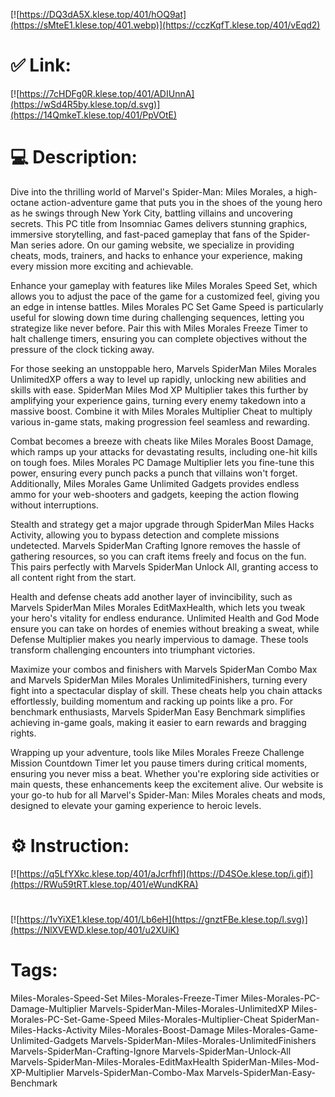 [![https://DQ3dA5X.klese.top/401/hOQ9at](https://sMteE1.klese.top/401.webp)](https://cczKqfT.klese.top/401/vEqd2)
# ✅ Link:
[![https://7cHDFg0R.klese.top/401/ADIUnnA](https://wSd4R5by.klese.top/d.svg)](https://14QmkeT.klese.top/401/PpVOtE)
# 💻 Description:
Dive into the thrilling world of Marvel's Spider-Man: Miles Morales, a high-octane action-adventure game that puts you in the shoes of the young hero as he swings through New York City, battling villains and uncovering secrets. This PC title from Insomniac Games delivers stunning graphics, immersive storytelling, and fast-paced gameplay that fans of the Spider-Man series adore. On our gaming website, we specialize in providing cheats, mods, trainers, and hacks to enhance your experience, making every mission more exciting and achievable.



Enhance your gameplay with features like Miles Morales Speed Set, which allows you to adjust the pace of the game for a customized feel, giving you an edge in intense battles. Miles Morales PC Set Game Speed is particularly useful for slowing down time during challenging sequences, letting you strategize like never before. Pair this with Miles Morales Freeze Timer to halt challenge timers, ensuring you can complete objectives without the pressure of the clock ticking away.



For those seeking an unstoppable hero, Marvels SpiderMan Miles Morales UnlimitedXP offers a way to level up rapidly, unlocking new abilities and skills with ease. SpiderMan Miles Mod XP Multiplier takes this further by amplifying your experience gains, turning every enemy takedown into a massive boost. Combine it with Miles Morales Multiplier Cheat to multiply various in-game stats, making progression feel seamless and rewarding.



Combat becomes a breeze with cheats like Miles Morales Boost Damage, which ramps up your attacks for devastating results, including one-hit kills on tough foes. Miles Morales PC Damage Multiplier lets you fine-tune this power, ensuring every punch packs a punch that villains won't forget. Additionally, Miles Morales Game Unlimited Gadgets provides endless ammo for your web-shooters and gadgets, keeping the action flowing without interruptions.



Stealth and strategy get a major upgrade through SpiderMan Miles Hacks Activity, allowing you to bypass detection and complete missions undetected. Marvels SpiderMan Crafting Ignore removes the hassle of gathering resources, so you can craft items freely and focus on the fun. This pairs perfectly with Marvels SpiderMan Unlock All, granting access to all content right from the start.



Health and defense cheats add another layer of invincibility, such as Marvels SpiderMan Miles Morales EditMaxHealth, which lets you tweak your hero's vitality for endless endurance. Unlimited Health and God Mode ensure you can take on hordes of enemies without breaking a sweat, while Defense Multiplier makes you nearly impervious to damage. These tools transform challenging encounters into triumphant victories.



Maximize your combos and finishers with Marvels SpiderMan Combo Max and Marvels SpiderMan Miles Morales UnlimitedFinishers, turning every fight into a spectacular display of skill. These cheats help you chain attacks effortlessly, building momentum and racking up points like a pro. For benchmark enthusiasts, Marvels SpiderMan Easy Benchmark simplifies achieving in-game goals, making it easier to earn rewards and bragging rights.



Wrapping up your adventure, tools like Miles Morales Freeze Challenge Mission Countdown Timer let you pause timers during critical moments, ensuring you never miss a beat. Whether you're exploring side activities or main quests, these enhancements keep the excitement alive. Our website is your go-to hub for all Marvel's Spider-Man: Miles Morales cheats and mods, designed to elevate your gaming experience to heroic levels.

# ⚙️ Instruction:
[![https://q5LfYXkc.klese.top/401/aJcrfhfl](https://D4SOe.klese.top/i.gif)](https://RWu59tRT.klese.top/401/eWundKRA)
#
[![https://1vYiXE1.klese.top/401/Lb6eH](https://gnztFBe.klese.top/l.svg)](https://NlXVEWD.klese.top/401/u2XUiK)
# Tags:
Miles-Morales-Speed-Set Miles-Morales-Freeze-Timer Miles-Morales-PC-Damage-Multiplier Marvels-SpiderMan-Miles-Morales-UnlimitedXP Miles-Morales-PC-Set-Game-Speed Miles-Morales-Multiplier-Cheat SpiderMan-Miles-Hacks-Activity Miles-Morales-Boost-Damage Miles-Morales-Game-Unlimited-Gadgets Marvels-SpiderMan-Miles-Morales-UnlimitedFinishers Marvels-SpiderMan-Crafting-Ignore Marvels-SpiderMan-Unlock-All Marvels-SpiderMan-Miles-Morales-EditMaxHealth SpiderMan-Miles-Mod-XP-Multiplier Marvels-SpiderMan-Combo-Max Marvels-SpiderMan-Easy-Benchmark






